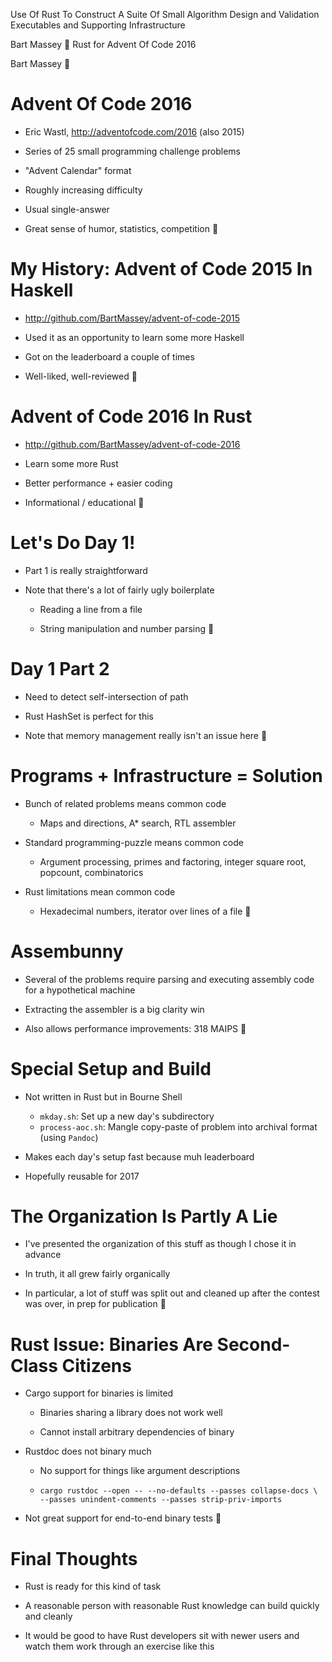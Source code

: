 Use Of Rust To Construct A Suite Of Small Algorithm Design
and Validation Executables and Supporting Infrastructure

Bart Massey

Rust for Advent Of Code 2016

Bart Massey

# Advent Of Code 2016

* Eric Wastl, http://adventofcode.com/2016 (also 2015)

* Series of 25 small programming challenge problems

* "Advent Calendar" format

* Roughly increasing difficulty

* Usual single-answer 

* Great sense of humor, statistics, competition

# My History: Advent of Code 2015 In Haskell

* http://github.com/BartMassey/advent-of-code-2015

* Used it as an opportunity to learn some more Haskell

* Got on the leaderboard a couple of times

* Well-liked, well-reviewed

# Advent of Code 2016 In Rust

* http://github.com/BartMassey/advent-of-code-2016

* Learn some more Rust

* Better performance + easier coding

* Informational / educational

# Let's Do Day 1!

* Part 1 is really straightforward

* Note that there's a lot of fairly ugly boilerplate

  * Reading a line from a file

  * String manipulation and number parsing

# Day 1 Part 2

* Need to detect self-intersection of path

* Rust HashSet is perfect for this

* Note that memory management really isn't an issue here

# Programs + Infrastructure = Solution

* Bunch of related problems means common code

  * Maps and directions, A* search, RTL assembler

* Standard programming-puzzle means common code

  * Argument processing, primes and factoring, integer
    square root, popcount, combinatorics

* Rust limitations mean common code

  * Hexadecimal numbers, iterator over lines of a file

# Assembunny

* Several of the problems require parsing and executing
  assembly code for a hypothetical machine
  
* Extracting the assembler is a big clarity win

* Also allows performance improvements: 318 MAIPS

# Special Setup and Build

* Not written in Rust but in Bourne Shell

  * `mkday.sh`: Set up a new day's subdirectory
  * `process-aoc.sh`: Mangle copy-paste of problem
    into archival format (using `Pandoc`)
  
* Makes each day's setup fast because muh leaderboard

* Hopefully reusable for 2017


# The Organization Is Partly A Lie

* I've presented the organization of this stuff as though I
  chose it in advance
  
* In truth, it all grew fairly organically

* In particular, a lot of stuff was split out and cleaned up
  after the contest was over, in prep for publication

# Rust Issue: Binaries Are Second-Class Citizens

* Cargo support for binaries is limited

  * Binaries sharing a library does not work well

  * Cannot install arbitrary dependencies of binary
  
* Rustdoc does not binary much

  * No support for things like argument descriptions
  
  * `cargo rustdoc --open -- --no-defaults --passes collapse-docs \
      --passes unindent-comments --passes strip-priv-imports`

* Not great support for end-to-end binary tests

# Final Thoughts

* Rust is ready for this kind of task

* A reasonable person with reasonable Rust knowledge can
  build quickly and cleanly

* It would be good to have Rust developers sit with newer
  users and watch them work through an exercise like this
